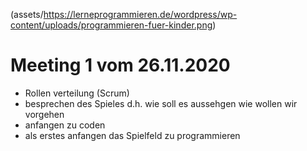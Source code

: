 (assets/https://lerneprogrammieren.de/wordpress/wp-content/uploads/programmieren-fuer-kinder.png)
# Meeting 1 vom 26.11.2020

- Rollen verteilung (Scrum)
- besprechen des Spieles d.h. wie soll es aussehgen wie wollen wir vorgehen
- anfangen zu coden
- als erstes anfangen das Spielfeld zu programmieren

